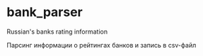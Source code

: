 # bank_parser
Russian's banks rating information

Парсинг информации о рейтингах банков и запись в csv-файл
